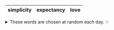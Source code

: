 <!-- word_basket start -->
| simplicity | expectancy | love |
| :--------: | :--------: | :--: |

<details>
  <summary>These words are chosen at random each day. ✨</summary>
  Take a look inside this repo to see how that works.
</details>
<!-- word_basket end -->
